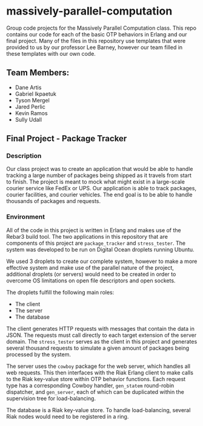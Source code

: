 # massively-parallel-computation
Group code projects for the Massively Parallel Computation class. This repo contains our code for each of the basic OTP behaviors in Erlang and our final project. Many of the files in this repository use templates that were provided to us by our professor Lee Barney, however our team filled in these templates with our own code.

## Team Members:

- Dane Artis
- Gabriel Ikpaetuk
- Tyson Mergel
- Jared Perlic
- Kevin Ramos
- Sully Udall

## Final Project - Package Tracker

### Description

Our class project was to create an application that would be able to handle tracking a large number of packages being shipped as it travels from start to finish. The project is meant to mock what might exist in a large-scale courier service like FedEx or UPS. Our application is able to track packages, courier facilities, and courier vehicles. The end goal is to be able to handle thousands of packages and requests.

### Environment

All of the code in this project is written in Erlang and makes use of the Rebar3 build tool. The two applications in this repository that are components of this project are `package_tracker` and `stress_tester`. The system was developed to be run on Digital Ocean droplets running Ubuntu.

We used 3 droplets to create our complete system, however to make a more effective system and make use of the parallel nature of the project, additional droplets (or servers) would need to be created in order to overcome OS limitations on open file descriptors and open sockets.

The droplets fulfill the following main roles:

- The client
- The server
- The database

The client generates HTTP requests with messages that contain the data in JSON. The requests must call directly to each target extension of the server domain. The `stress_tester` serves as the client in this project and generates several thousand requests to simulate a given amount of packages being processed by the system.

The server uses the `cowboy` package for the web server, which handles all web requests. This then interfaces with the Riak Erlang client to make calls to the Riak key-value store within OTP behavior functions. Each request type has a corresponding Cowboy handler, `gen_statem` round-robin dispatcher, and `gen_server`, each of which can be duplicated within the supervision tree for load-balancing.

The database is a Riak key-value store. To handle load-balancing, several Riak nodes would need to be registered in a ring.
